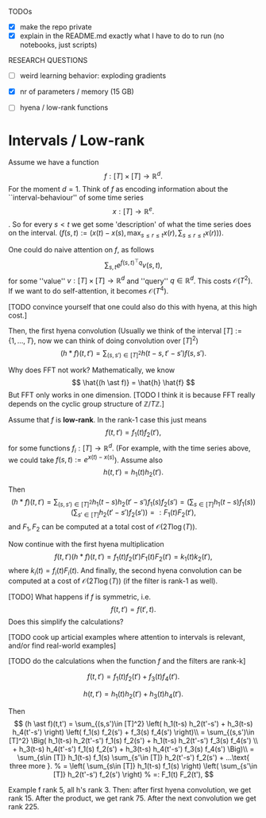 TODOs
- [x] make the repo private
- [x] explain in the README.md exactly what I have to do to run
      (no notebooks, just scripts)

RESEARCH QUESTIONS
- [ ] weird learning behavior: exploding gradients
- [x] nr of parameters / memory (15 GB)
- [ ] hyena / low-rank functions


# Intervals / Low-rank

Assume we have a function
$$
    f: [T] \times [T] \to \mathbb R^d.
$$
For the moment $d=1$. Think of $f$ as encoding information
about the ``interval-behaviour'' of some time series 
$$
    x: [T] \to \mathbb R^e.
$$.
So for every $s < t$ we get some 'description' of what
the time series does on the interval.
($f(s,t) := (x(t) - x(s), \max_{s\le r\le t} x(r), \sum_{s\le r\le t} x(r))$).

One could do naive attention on $f$, as follows
$$
    \sum_{s,t} e^{ f(s,t)^\top q } v(s,t), 
$$
for some ''value'' $v: [T] \times [T] \to \mathbb R^d$ and ''query'' $q \in \mathbb R^d$. This costs $\mathcal O(T^2)$.
If we want to do self-attention, it becomes $\mathcal O(T^4)$.

[TODO convince yourself that one could also do this with hyena,
at this high cost.]

<!-- If we want to apply attention or Hyena to $f$, we need to -->
<!-- do $\mathcal O(T^2)$ calculations. If we want to do self-attention -->
<!-- it becomes $\mathcal O(T^4)$. Goal: speed this up. -->


Then, the first hyena convolution
(Usually we think of the interval $[T] := \{1, \ldots, T\}$,
now we can think of doing convolution over $[T]^2$)
$$
    (h \ast f)(t,t')
    = \sum_{(s,s')\in [T]^2} h(t-s,t'-s') f(s, s').
$$

Why does FFT not work?
Mathematically, we know
$$
    \hat{(h \ast f)}
    =
    \hat{h} \hat{f}
$$
But FFT only works in one dimension.
[TODO I think it is because FFT really depends on the cyclic group structure of $\mathbb Z / T \mathbb Z$.]


Assume that $f$ is **low-rank**.
In the rank-1 case this just means
$$
    f(t, t') = f_1(t) f_2(t'),
$$
for some functions $f_i: [T] \to \mathbb R^d$.
(For example, with the time series above,
we could take $f(s,t) := e^{x(t)-x(s)}$).
Assume also
$$
    h(t, t') = h_1(t) h_2(t').
$$

Then
$$
    (h \ast f)(t,t')
    = \sum_{(s,s')\in [T]^2} h_1(t-s) h_2(t'-s') f_1(s) f_2(s')
    = \left( \sum_{s\in [T]} h_1(t-s) f_1(s) \right) \left( \sum_{s'\in [T]} h_2(t'-s') f_2(s') \right)
    =: F_1(t) F_2(t'),
$$
and $F_1, F_2$ can be computed at a total cost of $\mathcal O(2 T \log(T))$.

Now continue with the first hyena multiplication
$$
    f(t,t') (h \ast f)(t,t') = f_1(t) f_2(t') F_1(t) F_2(t')
    = k_1(t) k_2(t'),
$$
where $k_i(t)=f_i(t) F_i(t)$.
And finally, the second hyena convolution can be computed at a cost of $\mathcal O(2 T \log(T))$
(if the filter is rank-1 as well).

[TODO] What happens if $f$ is symmetric, i.e.
$$
    f(t,t') = f(t',t).
$$
Does this simplify the calculations?

[TODO cook up articial examples where
attention to intervals is relevant,
and/or find real-world examples]

[TODO do the calculations when
the function $f$ and the filters are rank-k]

$$
    f(t,t') = f_1(t) f_2(t') + f_3(t) f_4(t').
$$

$$
    h(t,t') = h_1(t) h_2(t') + h_3(t) h_4(t').
$$

Then
$$
    (h \ast f)(t,t')
    = \sum_{(s,s')\in [T]^2} \left( h_1(t-s) h_2(t'-s') + h_3(t-s) h_4(t'-s') \right) \left( f_1(s) f_2(s') + f_3(s) f_4(s') \right)\\
    = 
    \sum_{(s,s')\in [T]^2} 
    \Big(
    h_1(t-s) h_2(t'-s') f_1(s) f_2(s')
    +
    h_1(t-s) h_2(t'-s') f_3(s) f_4(s') \\
    +
    h_3(t-s) h_4(t'-s') f_1(s) f_2(s')
    +
    h_3(t-s) h_4(t'-s') f_3(s) f_4(s')
    \Big)\\
    =
    \sum_{s\in [T]} h_1(t-s) f_1(s) \sum_{s'\in [T]} h_2(t'-s') f_2(s')
    +
    ...\text{ three more }.
    % = \left( \sum_{s\in [T]} h_1(t-s) f_1(s) \right) \left( \sum_{s'\in [T]} h_2(t'-s') f_2(s') \right)
    % =: F_1(t) F_2(t'),
$$


Example f rank 5, all h's rank 3.
Then: after first hyena convolution, we get rank 15.
After the product, we get rank 75.
After the next convolution we get rank 225.
